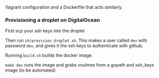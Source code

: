 Vagrant configuration and a Dockerfile that acts similarly.

### Provisioning a droplet on DigitalOcean

First scp your ssh keys into the droplet

Then run `sh/provision_droplet.sh`.  This makes a user called `dev` with password `dev`, and gives it the ssh keys to authenticate with github.

Running `build.sh` builds the docker image.

`make dev` runs the image and grabs voulmes from a gopath and ssh_keys image (to be automated)
